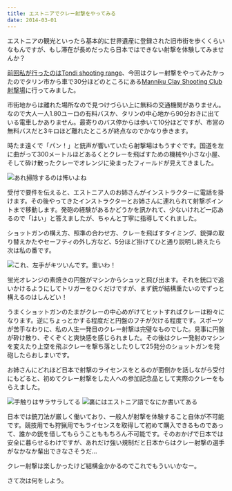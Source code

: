 ```yaml
---
title: エストニアでクレー射撃をやってみる
date: 2014-03-01
---
```


エストニアの観光といったら基本的に世界遺産に登録された旧市街を歩くくらいなもんですが、もし滞在が長めだったら日本ではできない射撃を体験してみませんか？

[前回私が行ったのはTondi shooting range](/post/76769926024/)、今回はクレー射撃をやってみたかったのでタリン市から車で30分ほどのところにある[Manniku Clay Shooting Club射撃場](http://www.tiir.ee/#!home/c142q)に行ってみました。

市街地からは離れた場所なので見つけづらい上に無料の交通機関がありません。なので大人一人1.80ユーロの有料バスか、タリンの中心地から90分おきに出ている電車しかありません。最寄りのバス停からは歩いて10分ほどですが、市営の無料バスだと3キロほど離れたところが終点なのでかなり歩きます。

時たま遠くで「パン！」と銃声が響いていたら射撃場はもうすぐです。国道を左に曲がって300メートルほどあるくとクレーを飛ばすための機械や小さな小屋、そして砕け散ったクレーでオレンジに染まったフィールドが見えてきました。

![あれ掃除するのは怖いよね](https://photos.xar.sh/12835613654_201749a4b4_b_d.jpg)

受付で要件を伝えると、エストニア人のお姉さんがインストラクターに電話を掛けます。その後やってきたインストラクターとお姉さんに連れられて射撃ポイントまで移動します。発砲の経験があるかどうかを訊かれて、少ないけれど一応あるので「はい」と答えましたが、ちゃんと丁寧に指導してくれました。

ショットガンの構え方、照準の合わせ方、クレーを飛ばすタイミング、銃弾の取り替えかたやセーフティの外し方など、5分ほど掛けてひと通り説明し終えたら次は私の番です。

![これ、左手がキツいんです。重いわ！](https://photos.xar.sh/tumblr_inline_n1pobjundq1rxjmzd.jpg)

蛍光オレンジの素焼きの円盤がマシンからシュッと飛び出ます。それを銃口で追いかけるようにしてトリガーをひくだけですが、まず銃が結構重たいのでずっと構えるのはしんどい！

うまくショットガンのたまがクレーの中心めがけてヒットすればクレーは粉々になります。逆にちょっとかする程度だと円盤のフチが欠ける程度です。スポーツが苦手なわりに、私の人生一発目のクレー射撃は完璧なものでした。見事に円盤が砕け散り、ぞくぞくと爽快感を感じられました。その後はクレー発射のマシンを変えたり上空を飛ぶクレーを撃ち落としたりして25発分のショットガンを発砲したらおしまいです。

お姉さんにどれほど日本で射撃のライセンスをとるのが面倒かを話しながら受付にもどると、初めてクレー射撃をした人への参加記念品として実際のクレーをもらえました。

![手触りはサラサラしてる](https://photos.xar.sh/12835707535_538757c0a1_b_d.jpg)
![裏にはエストニア語でなにか書いてある](https://photos.xar.sh/12835707235_5b77655e52_b_d.jpg)

日本では銃刀法が厳しく働いており、一般人が射撃を体験すること自体が不可能です。競技用でも狩猟用でもライセンスを取得して初めて購入できるものであって、誰かの銃を借してもらうことももちろん不可能です。そのおかげで日本では安全に暮らせるわけですが、あれだけ強い規制だと日本からはクレー射撃の選手がなかなか輩出できなさそうだ…

クレー射撃は楽しかったけど結構金かかるのでこれでもういいかなー。

さて次は何をしよう。
